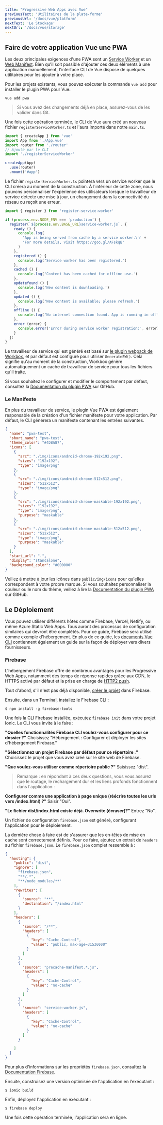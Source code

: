 ```yaml
---
title: "Progressive Web Apps avec Vue"
previousText: 'Utilitaires de la plate-forme'
previousUrl: '/docs/vue/platform'
nextText: 'Le Stockage'
nextUrl: '/docs/vue/storage'
---
```


## Faire de votre application Vue une PWA

Les deux principales exigences d'une PWA sont un <a href="https://developers.google.com/web/fundamentals/primers/service-workers/" target="_blank">Service Worker</a> et un <a href="https://developers.google.com/web/fundamentals/web-app-manifest/" target="_blank">Web Manifest</a>. Bien qu'il soit possible d'ajouter ces deux éléments à une application manuellement, l'interface CLI de Vue dispose de quelques utilitaires pour les ajouter à votre place.

Pour les projets existants, vous pouvez exécuter la commande `vue add` pour installer le plugin PWA pour Vue.

```shell
vue add pwa
```

> Si vous avez des changements déjà en place, assurez-vous de les valider dans Git.

Une fois cette opération terminée, le CLI de Vue aura créé un nouveau fichier `registerServiceWorker.ts` et l'aura importé dans notre `main.ts`.


```typescript
import { createApp } from 'vue'
import App from './App.vue'
import router from './router'
// Ajouté par le CLI
import './registerServiceWorker'

createApp(App)
  .use(router)
  .mount('#app')
```

Le fichier `registerServiceWorker.ts` pointera vers un service worker que le CLI créera au moment de la construction. À l'intérieur de cette zone, nous pouvons personnaliser l'expérience des utilisateurs lorsque le travailleur de service détecte une mise à jour, un changement dans la connectivité du réseau ou reçoit une erreur.

```typescript
import { register } from 'register-service-worker'

if (process.env.NODE_ENV === 'production') {
  register(`${process.env.BASE_URL}service-worker.js`, {
    ready () {
      console.log(
        'App is being served from cache by a service worker.\n' +
        'For more details, visit https://goo.gl/AFskqB'
      )
    },
    registered () {
      console.log('Service worker has been registered.')
    },
    cached () {
      console.log('Content has been cached for offline use.')
    },
    updatefound () {
      console.log('New content is downloading.')
    },
    updated () {
      console.log('New content is available; please refresh.')
    },
    offline () {
      console.log('No internet connection found. App is running in offline mode.')
    },
    error (error) {
      console.error('Error during service worker registration:', error)
    }
  })
}
```

Le travailleur de service qui est généré est basé sur [le plugin webpack de Workbox](https://developers.google.com/web/tools/workbox/modules/workbox-webpack-plugin), et par défaut est configuré pour utiliser `GenerateSW()`. Cela signifie qu'au moment de la construction, Workbox génère automatiquement un cache de travailleur de service pour tous les fichiers qu'il traite.

Si vous souhaitez le configurer et modifier le comportement par défaut, consultez la [Documentation du plugin PWA](https://github.com/vuejs/vue-cli/tree/dev/packages/%40vue/cli-plugin-pwa#configuration) sur GitHub.


### Le Manifeste

En plus du travailleur de service, le plugin Vue PWA est également responsable de la création d'un fichier manifeste pour votre application. Par défaut, le CLI générera un manifeste contenant les entrées suivantes.

```json
{
  "name": "pwa-test",
  "short_name": "pwa-test",
  "theme_color": "#4DBA87",
  "icons": [
    {
      "src": "./img/icons/android-chrome-192x192.png",
      "sizes": "192x192",
      "type": "image/png"
    },
    {
      "src": "./img/icons/android-chrome-512x512.png",
      "sizes": "512x512",
      "type": "image/png"
    },
    {
      "src": "./img/icons/android-chrome-maskable-192x192.png",
      "sizes": "192x192",
      "type": "image/png",
      "purpose": "maskable"
    },
    {
      "src": "./img/icons/android-chrome-maskable-512x512.png",
      "sizes": "512x512",
      "type": "image/png",
      "purpose": "maskable"
    }
  ],
  "start_url": ".",
  "display": "standalone",
  "background_color": "#000000"
}
```

Veillez à mettre à jour les icônes dans `public/img/icons` pour qu'elles correspondent à votre propre marque. Si vous souhaitez personnaliser la couleur ou le nom du thème, veillez à lire la [Documentation du plugin PWA](https://github.com/vuejs/vue-cli/tree/dev/packages/%40vue/cli-plugin-pwa#configuration) sur GitHub.

## Le Déploiement

Vous pouvez utiliser différents hôtes comme Firebase, Vercel, Netlify, ou même Azure Static Web Apps. Tous auront des processus de configuration similaires qui devront être complétés. Pour ce guide, Firebase sera utilisé comme exemple d'hébergement. En plus de ce guide, les [documents Vue CLI](https://cli.vuejs.org/guide/deployment.html) contiennent également un guide sur la façon de déployer vers divers fournisseurs.


### Firebase

L'hébergement Firebase offre de nombreux avantages pour les Progressive Web Apps, notamment des temps de réponse rapides grâce aux CDN, le HTTPS activé par défaut et la prise en charge de [HTTP2 push](https://firebase.googleblog.com/2016/09/http2-comes-to-firebase-hosting.html).

Tout d'abord, s'il n'est pas déjà disponible, [créer le projet](https://console.firebase.google.com) dans Firebase.

Ensuite, dans un Terminal, installez le Firebase CLI :

```shell
$ npm install -g firebase-tools
```

Une fois la CLI Firebase installée, exécutez `firebase init` dans votre projet Ionic. Le CLI vous invite à le faire :

**"Quelles fonctionnalités Firebase CLI voulez-vous configurer pour ce dossier ?"** Choisissez "Hébergement : Configurer et déployer les sites d'hébergement Firebase."

**"Sélectionnez un projet Firebase par défaut pour ce répertoire :"** Choisissez le projet que vous avez créé sur le site web de Firebase.

**"Que voulez-vous utiliser comme répertoire public ?"** Saisissez "dist".

> Remarque : en répondant à ces deux questions, vous vous assurez que le routage, le rechargement dur et les liens profonds fonctionnent dans l'application :

**Configurer comme une application à page unique (réécrire toutes les urls vers /index.html) ?"** Saisir "Oui".

**"Le fichier dist/index.html existe déjà. Overwrite (écraser)?"** Entrez "No".

Un fichier de configuration `firebase.json` est généré, configurant l'application pour le déploiement.

La dernière chose à faire est de s'assurer que les en-têtes de mise en cache sont correctement définis. Pour ce faire, ajoutez un extrait de `headers` au fichier `firebase.json`. Le `firebase.json` complet ressemble à :

```json
{
  "hosting": {
    "public": "dist",
    "ignore": [
      "firebase.json",
      "**/.*",
      "**/node_modules/**"
    ],
    "rewrites": [
      {
        "source": "**",
        "destination": "/index.html"
      }
    ],
    "headers": [
      {
        "source": "/**",
        "headers": [
          {
            "key": "Cache-Control",
            "value": "public, max-age=31536000"
          }
        ]
      },
      {
        "source": "precache-manifest.*.js",
        "headers": [
          {
            "key": "Cache-Control",
            "value": "no-cache"
          }
        ]
      },
      {
        "source": "service-worker.js",
        "headers": [
          {
            "key": "Cache-Control",
            "value": "no-cache"
          }
        ]
      }

    ]
  }
}
```

Pour plus d'informations sur les propriétés `firebase.json`, consultez la [Documentation Firebase](https://firebase.google.com/docs/hosting/full-config#section-firebase-json).

Ensuite, construisez une version optimisée de l'application en l'exécutant :

```shell
$ ionic build
```

Enfin, déployez l'application en exécutant :

```shell
$ firebase deploy
```

Une fois cette opération terminée, l'application sera en ligne.
